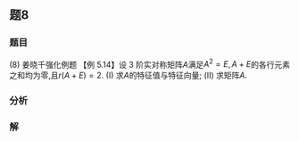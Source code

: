 ## 题8
### 题目
(8) 姜晓千强化例题 
【例 5.14】设 3 阶实对称矩阵$A$满足$A^2 = E, A + E$的各行元素之和均为零,且$r(A + E) = 2$.
(I) 求$A$的特征值与特征向量;
(II) 求矩阵$A$.
### 分析

### 解